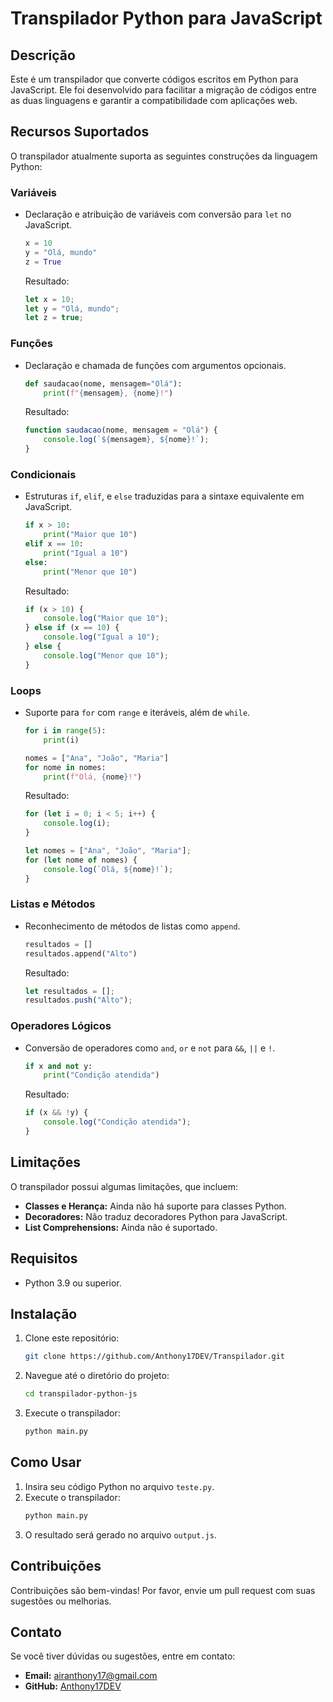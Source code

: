 # Transpilador Python para JavaScript

## Descrição
Este é um transpilador que converte códigos escritos em Python para JavaScript. Ele foi desenvolvido para facilitar a migração de códigos entre as duas linguagens e garantir a compatibilidade com aplicações web.

## Recursos Suportados
O transpilador atualmente suporta as seguintes construções da linguagem Python:

### Variáveis
- Declaração e atribuição de variáveis com conversão para `let` no JavaScript.
  ```python
  x = 10
  y = "Olá, mundo"
  z = True
  ```
  Resultado:
  ```javascript
  let x = 10;
  let y = "Olá, mundo";
  let z = true;
  ```

### Funções
- Declaração e chamada de funções com argumentos opcionais.
  ```python
  def saudacao(nome, mensagem="Olá"):
      print(f"{mensagem}, {nome}!")
  ```
  Resultado:
  ```javascript
  function saudacao(nome, mensagem = "Olá") {
      console.log(`${mensagem}, ${nome}!`);
  }
  ```

### Condicionais
- Estruturas `if`, `elif`, e `else` traduzidas para a sintaxe equivalente em JavaScript.
  ```python
  if x > 10:
      print("Maior que 10")
  elif x == 10:
      print("Igual a 10")
  else:
      print("Menor que 10")
  ```
  Resultado:
  ```javascript
  if (x > 10) {
      console.log("Maior que 10");
  } else if (x == 10) {
      console.log("Igual a 10");
  } else {
      console.log("Menor que 10");
  }
  ```

### Loops
- Suporte para `for` com `range` e iteráveis, além de `while`.
  ```python
  for i in range(5):
      print(i)

  nomes = ["Ana", "João", "Maria"]
  for nome in nomes:
      print(f"Olá, {nome}!")
  ```
  Resultado:
  ```javascript
  for (let i = 0; i < 5; i++) {
      console.log(i);
  }

  let nomes = ["Ana", "João", "Maria"];
  for (let nome of nomes) {
      console.log(`Olá, ${nome}!`);
  }
  ```

### Listas e Métodos
- Reconhecimento de métodos de listas como `append`.
  ```python
  resultados = []
  resultados.append("Alto")
  ```
  Resultado:
  ```javascript
  let resultados = [];
  resultados.push("Alto");
  ```

### Operadores Lógicos
- Conversão de operadores como `and`, `or` e `not` para `&&`, `||` e `!`.
  ```python
  if x and not y:
      print("Condição atendida")
  ```
  Resultado:
  ```javascript
  if (x && !y) {
      console.log("Condição atendida");
  }
  ```

## Limitações
O transpilador possui algumas limitações, que incluem:
- **Classes e Herança:** Ainda não há suporte para classes Python.
- **Decoradores:** Não traduz decoradores Python para JavaScript.
- **List Comprehensions:** Ainda não é suportado.

## Requisitos
- Python 3.9 ou superior.

## Instalação
1. Clone este repositório:
   ```bash
   git clone https://github.com/Anthony17DEV/Transpilador.git
   ```
2. Navegue até o diretório do projeto:
   ```bash
   cd transpilador-python-js
   ```
3. Execute o transpilador:
   ```bash
   python main.py
   ```

## Como Usar
1. Insira seu código Python no arquivo `teste.py`.
2. Execute o transpilador:
   ```bash
   python main.py
   ```
3. O resultado será gerado no arquivo `output.js`.

## Contribuições
Contribuições são bem-vindas! Por favor, envie um pull request com suas sugestões ou melhorias.

## Contato
Se você tiver dúvidas ou sugestões, entre em contato:
- **Email:** airanthony17@gmail.com
- **GitHub:** [Anthony17DEV](https://github.com/Anthony17DEV)

